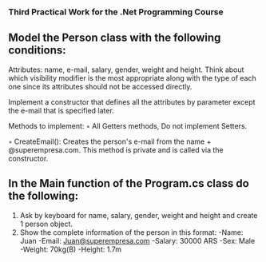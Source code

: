 ### Third Practical Work for the .Net Programming Course

## Model the Person class with the following conditions:

Attributes: name, e-mail, salary, gender, weight and height. Think about which visibility modifier is the most appropriate along with the type of each one since its attributes should not be accessed directly.

Implement a constructor that defines all the attributes by parameter except the e-mail that is specified later.

Methods to implement:
◦ All Getters methods, Do not implement Setters.

◦ CreateEmail(): Creates the person's e-mail from the name + @superempresa.com. This method is private and is called via the constructor.


## In the Main function of the Program.cs class do the following:

1. Ask by keyboard for name, salary, gender, weight and height and create 1 person object.
2. Show the complete information of the person in this format:
-Name: Juan
-Email: Juan@superempresa.com
-Salary: 30000 ARS
-Sex: Male
-Weight: 70kg(B)
-Height: 1.7m
